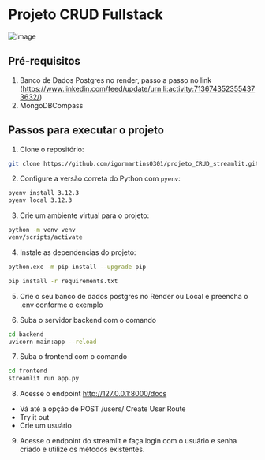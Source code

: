 # Projeto CRUD Fullstack

![image](/pic/foto.png)

## Pré-requisitos
1. Banco de Dados Postgres no render, passo a passo no link (https://www.linkedin.com/feed/update/urn:li:activity:7136743523554373632/) 
2. MongoDBCompass

## Passos para executar o projeto

1. Clone o repositório:

```bash
git clone https://github.com/igormartins0301/projeto_CRUD_streamlit.git
```

2. Configure a versão correta do Python com `pyenv`:

```bash
pyenv install 3.12.3
pyenv local 3.12.3
```

3. Crie um ambiente virtual para o projeto:

```bash
python -m venv venv
venv/scripts/activate
```

4. Instale as dependencias do projeto:

```bash
python.exe -m pip install --upgrade pip

pip install -r requirements.txt
```

5. Crie o seu banco de dados postgres no Render ou Local e preencha o .env conforme o exemplo

6. Suba o servidor backend com o comando 

```bash
cd backend
uvicorn main:app --reload
```

7. Suba o frontend com o comando 
```bash
cd frontend
streamlit run app.py
```

8. Acesse o endpoint http://127.0.0.1:8000/docs
- Vá até a opção de POST /users/ Create User Route
- Try it out
- Crie um usuário

9. Acesse o endpoint do streamlit e faça login com o usuário e senha criado e utilize os métodos existentes.


